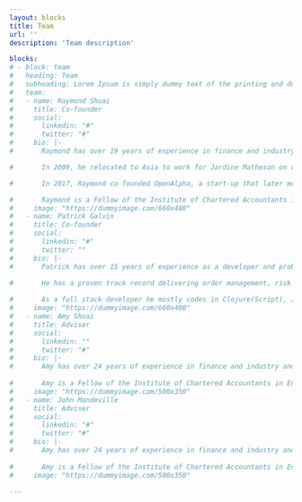 ```yaml
---
layout: blocks
title: Team
url: ''
description: 'Team description'

blocks:
# - block: team
#   heading: Team
#   subheading: Lorem Ipsum is simply dummy text of the printing and dolorem upsumes typesetting industry.
#   team:
#   - name: Raymond Shuai
#     title: Co-founder
#     social:
#       linkedin: "#"
#       twitter: "#"
#     bio: |- 
#       Raymond has over 19 years of experience in finance and industry. His professional career began at Deloitte & Touché, followed by JP Morgan and Ambrian Partners, where he gained substantial experience in audit, operations, fundraising, M&A, and IPOs, and advised corporates listed on the London Stock Exchange.

#       In 2009, he relocated to Asia to work for Jardine Matheson on corporate strategy as Corporate Finance Manager. In 2012 he became an Associate Director at KPMG, working in corporate finance and private equity. In 2014 he focused his efforts on entrepreneurship by setting up a number of retail and food & beverages businesses, which he has since divested at profit.

#       In 2017, Raymond co-founded OpenAlpha, a start-up that later merged into CLSA Baikal with the backing of CLSA, a leading Asian brokerage and investment group, to create a blockchain based institutional marketplace for trading tokenised assets. Raymond served as CLSA Baikal’s Chief Financial Officer. He was also the Finance Director and Head of M&A for Animoca Brands, a leading blockchain gaming company.

#       Raymond is a Fellow of the Institute of Chartered Accountants in England and Wales and is a CFA Charterholder. He holds a Master of Finance degree (Dean’s List) from the University of Cambridge, and a Master of Engineering degree (First Class) from University College London.
#     image: "https://dummyimage.com/660x400"
#   - name: Patrick Galvin
#     title: Co-founder
#     social:
#       linkedin: "#"
#       twitter: ""
#     bio: |- 
#       Patrick has over 15 years of experience as a developer and problem solver specialising in designing critical systems for investment banks, buy side firms and crypto exchanges. He typically works as "Head of Development", orchestrating large teams of developers with a hands-on approach to technical design, implementation and delivery.

#       He has a proven track record delivering order management, risk and pricing systems.
      
#       As a full stack developer he mostly codes in Clojure(Script), Java and Python; and is a keen member of the open source community.
#     image: "https://dummyimage.com/660x400"
#   - name: Amy Shuai
#     title: Adviser
#     social:
#       linkedin: ""
#       twitter: "#"
#     bio: |- 
#       Amy has over 24 years of experience in finance and industry and is currently the CFO of CryptAM, a digital assets hedge fund and mining company with operations in Hong Kong and Sweden.
      
#       Amy is a Fellow of the Institute of Chartered Accountants in England and Wales. She holds a Physics degree (First Class) from the University of Oxford.
#     image: "https://dummyimage.com/500x350"
#   - name: John Mandeville
#     title: Adviser
#     social:
#       linkedin: "#"
#       twitter: "#"
#     bio: |- 
#       Amy has over 24 years of experience in finance and industry and is currently the CFO of CryptAM, a digital assets hedge fund and mining company with operations in Hong Kong and Sweden.
      
#       Amy is a Fellow of the Institute of Chartered Accountants in England and Wales. She holds a Physics degree (First Class) from the University of Oxford.
#     image: "https://dummyimage.com/500x350"
    
---
```


